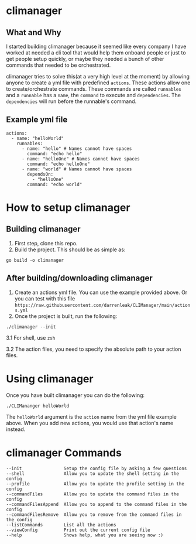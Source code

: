 # climanager

## What and Why
I started building climanager because it seemed like every company I have worked at needed a cli tool that would help them onboard people or just to get people setup quickly, or maybe they needed a bunch of other commands that needed to be orchestrated.

climanager tries to solve this(at a very high level at the moment) by allowing anyone to create a yml file with predefined `actions`. These actions allow one to create/orchestrate commands. These commands are called `runnables` and a `runnable` has a `name`, the `command` to execute and `dependencies`. The `dependencies` will run before the runnable's command. 

## Example yml file

```
actions:
  - name: "helloWorld"
    runnables:
      - name: "hello" # Names cannot have spaces
        command: "echo hello"
      - name: "helloOne" # Names cannot have spaces
        command: "echo helloOne"
      - name: "world" # Names cannot have spaces
        dependsOn:
          - "helloOne"
        command: "echo world"
```

# How to setup climanager
## Building climanager
1. First step, clone this repo. 
2. Build the project. This should be as simple as:
```
go build -o climanager
```

## After building/downloading climanager
1. Create an actions yml file. You can use the example provided above. Or you can test with this file `https://raw.githubusercontent.com/darrenleak/CLIManager/main/actions.yml`
2. Once the project is built, run the following:
```
./climanager --init
```
3.1 For shell, use `zsh`

3.2 The action files, you need to specify the absolute path to your action files.

# Using climanager
Once you have built climanager you can do the following:
```
./CLIMananger helloWorld
```

The `helloWorld` argument is the `action` name from the yml file example above. When you add new actions, you would use that action's name instead.

# climanager Commands
```
--init                Setup the config file by asking a few questions
--shell               Allow you to update the shell setting in the config
--profile             Allow you to update the profile setting in the config
--commandFiles        Allow you to update the command files in the config
--commandFilesAppend  Allow you to append to the command files in the config
--commandFilesRemove  Allow you to remove from the command files in the config
--listCommands        List all the actions
--viewConfig          Print out the current config file
--help                Shows help, what you are seeing now :)
```